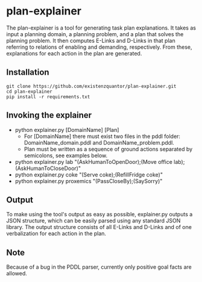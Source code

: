 # plan-explainer

The plan-explainer is a tool for generating task plan explanations. It takes as input a planning domain, a planning problem, and a plan that solves the planning problem. It then computes E-Links and D-Links in that plan referring to relations of enabling and demanding, respectively. From these, explanations for each action in the plan are generated.

## Installation
```
git clone https://github.com/existenzquantor/plan-explainer.git
cd plan-explainer
pip install -r requirements.txt
```

## Invoking the explainer

* python explainer.py [DomainName] [Plan]
    * For [DomainName] there must exist two files in the pddl folder: DomainName_domain.pddl and DomainName_problem.pddl. 
    * Plan must be written as a sequence of ground actions separated by semicolons, see examples below.
* python explainer.py lab "(AskHumanToOpenDoor);(Move office lab);(AskHumanToCloseDoor)"
* python explainer.py coke "(Serve coke);(RefillFridge coke)" 
* python explainer.py proxemics "(PassCloseBy);(SaySorry)" 

## Output

To make using the tool's output as easy as possible, explainer.py outputs a JSON structure, which can be easily parsed using any standard JSON library. The output structure consists of all E-Links and D-Links and of one verbalization for each action in the plan.

## Note
Because of a bug in the PDDL parser, currently only positive goal facts are allowed.
